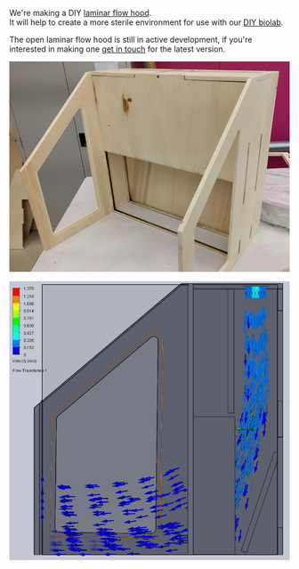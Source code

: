 We're making a DIY [laminar flow hood](https://en.wikipedia.org/wiki/Laminar_flow_cabinet).  
It will help to create a more sterile environment for use with our [DIY biolab](https://fablabwgtn.github.io/DIY-biolab/).

The open laminar flow hood is still in active development, if you're interested in making one [get in touch](https://fablabwgtn.co.nz/contact/) for the latest version.  

![DIY laminar flow hood](laminar.jpg)  

![Flow Simulation](FlowSim.jpg)  
